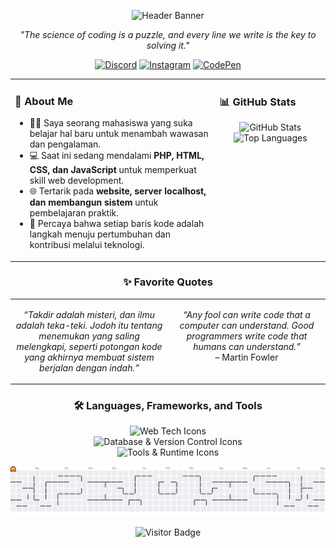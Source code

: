 <!-- ================================================================================================================================== -->

<!-- HEADER -->

<!-- Ganti URL di bawah ini dengan URL gambar header Anda yang sudah diunggah ke GitHub. -->

<!-- Cara mendapatkan URL: Buka file gambar di repo Anda -> Klik tombol "Raw" -> Salin URL dari address bar browser. -->

<!-- ================================================================================================================================== -->

<p align="center">
<img src="https://www.google.com/search?q=https://raw.githubusercontent.com/FirmanSyah2078/FirmanSyah2078/main/src/header-image.png" alt="Header Banner"/>
</p>

<!-- ================================================================================================================================== -->

<!-- INTRO & SOCIAL MEDIA -->

<!-- ================================================================================================================================== -->

<p align="center">
<i>"The science of coding is a puzzle, and every line we write is the key to solving it."</i>
</p>

<p align="center">
<!-- GANTI # DENGAN LINK PROFIL SOSIAL MEDIA ANDA -->
<a href="#" target="_blank"><img src="https://raw.githubusercontent.com/maurodesouza/profile-readme-generator/master/src/assets/icons/social/discord/default.svg" width="36" height="24" alt="Discord"/></a>
<a href="#" target="_blank"><img src="https://raw.githubusercontent.com/maurodesouza/profile-readme-generator/master/src/assets/icons/social/instagram/default.svg" width="36" height="24" alt="Instagram"/></a>
<a href="#" target="_blank"><img src="https://raw.githubusercontent.com/maurodesouza/profile-readme-generator/master/src/assets/icons/social/codepen/default.svg" width="36" height="24" alt="CodePen"/></a>
</p>

<!-- ================================================================================================================================== -->

<!-- KONTEN UTAMA: TATA LETAK DUA KOLOM -->

<!-- ================================================================================================================================== -->

<table>
<tr>
<!-- KOLOM KIRI: TENTANG SAYA -->
<td valign="top" width="65%">
<h3 align="left">👋 About Me</h3>
<ul>
<li>👨‍🎓 Saya seorang mahasiswa yang suka belajar hal baru untuk menambah wawasan dan pengalaman.</li>
<li>💻 Saat ini sedang mendalami <strong>PHP, HTML, CSS, dan JavaScript</strong> untuk memperkuat skill web development.</li>
<li>🌐 Tertarik pada <strong>website, server localhost, dan membangun sistem</strong> untuk pembelajaran praktik.</li>
<li>🚀 Percaya bahwa setiap baris kode adalah langkah menuju pertumbuhan dan kontribusi melalui teknologi.</li>
</ul>
</td>
<!-- KOLOM KANAN: STATISTIK GITHUB -->
<td valign="top" width="35%">
<h3 align="left">📊 GitHub Stats</h3>
<p align="center">
<!-- Ganti "FirmanSyah2078" dengan username GitHub Anda jika berbeda -->
<img src="https://www.google.com/search?q=https://github-readme-stats.vercel.app/api%3Fusername%3DFirmanSyah2078%26show_icons%3Dtrue%26locale%3Did%26theme%3Dtokyonight%26hide_border%3Dtrue" alt="GitHub Stats" />
<img src="https://www.google.com/search?q=https://github-readme-stats.vercel.app/api/top-langs/%3Fusername%3DFirmanSyah2078%26layout%3Dcompact%26locale%3Did%26theme%3Dtokyonight%26hide_border%3Dtrue" alt="Top Languages" />
</p>
</td>
</tr>
</table>

<!-- ================================================================================================================================== -->

<!-- KUTIPAN FAVORIT: KANAN-KIRI -->

<!-- ================================================================================================================================== -->

<h3 align="center">✨ Favorite Quotes</h3>
<table>
<tr>
<td width="50%" valign="top">
<p align="center">
<i>“Takdir adalah misteri, dan ilmu adalah teka-teki. Jodoh itu tentang menemukan yang saling melengkapi, seperti potongan kode yang akhirnya membuat sistem berjalan dengan indah.”</i>
</p>
</td>
<td width="50%" valign="top">
<p align="center">
<i>“Any fool can write code that a computer can understand. Good programmers write code that humans can understand.”</i>
<br>– Martin Fowler
</p>
</td>
</tr>
</table>

<!-- ================================================================================================================================== -->

<!-- TEKNOLOGI & TOOLS -->

<!-- ================================================================================================================================== -->

<h3 align="center">🛠️ Languages, Frameworks, and Tools</h3>
<p align="center">
<img src="https://www.google.com/search?q=https://skillicons.dev/icons%3Fi%3Dhtml,css,js,php,laravel,tailwind" height="30" alt="Web Tech Icons"/>
<br>
<img src="https://www.google.com/search?q=https://skillicons.dev/icons%3Fi%3Dmysql,mongodb,git,github,gitlab" height="30" alt="Database & Version Control Icons"/>
<br>
<img src="https://www.google.com/search?q=https://skillicons.dev/icons%3Fi%3Dvscode,figma,canva,nodejs" height="30" alt="Tools & Runtime Icons"/>
</p>

<!-- ================================================================================================================================== -->

<!-- GRAFIK KONTRIBUSI PAC-MAN -->

<!-- ================================================================================================================================== -->

<picture>
<source media="(prefers-color-scheme: dark)" srcset="https://raw.githubusercontent.com/FirmanSyah2078/FirmanSyah2078/output/pacman-contribution-graph-dark.svg" />
<source media="(prefers-color-scheme: light)" srcset="https://raw.githubusercontent.com/FirmanSyah2078/FirmanSyah2078/output/pacman-contribution-graph.svg" />
<img alt="Pac-Man Contribution Graph" src="https://raw.githubusercontent.com/FirmanSyah2078/FirmanSyah2078/output/pacman-contribution-graph.svg" />
</picture>

<!-- ================================================================================================================================== -->

<!-- FOOTER: VISITOR BADGE -->

<!-- ================================================================================================================================== -->

<p align="center">
<img src="https://visitor-badge.laobi.icu/badge?page_id=F.F&left_color=black&right_color=mediumpurple&left_text=%F0%9F%91%8B%20Hi%20there!%20Thanks%20for%20dropping%20by."  alt="Visitor Badge"/>
</p>

